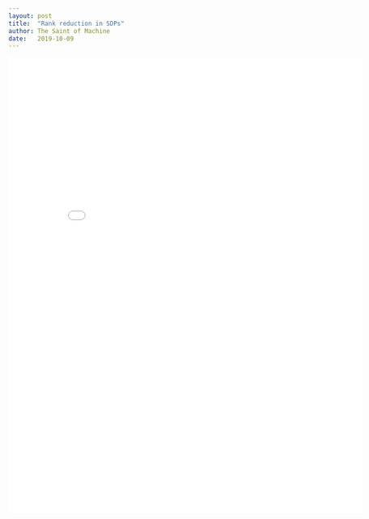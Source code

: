 ```yaml
---
layout: post
title:  "Rank reduction in SDPs"
author: The Saint of Machine
date:   2019-10-09
---
```


<embed src="/assets/docs/rank-sdp.pdf" width=700 height=900 type="application/pdf">
